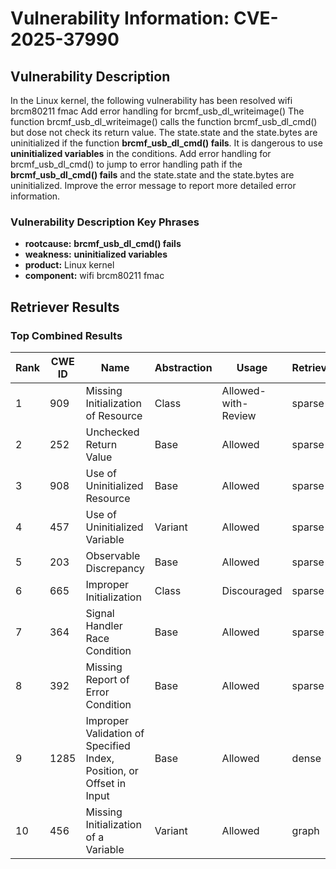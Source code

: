 # Vulnerability Information: CVE-2025-37990

## Vulnerability Description
In the Linux kernel, the following vulnerability has been resolved wifi brcm80211 fmac Add error handling for brcmf_usb_dl_writeimage() The function brcmf_usb_dl_writeimage() calls the function brcmf_usb_dl_cmd() but dose not check its return value. The state.state and the state.bytes are uninitialized if the function **brcmf_usb_dl_cmd() fails**. It is dangerous to use **uninitialized variables** in the conditions. Add error handling for brcmf_usb_dl_cmd() to jump to error handling path if the **brcmf_usb_dl_cmd() fails** and the state.state and the state.bytes are uninitialized. Improve the error message to report more detailed error information.

### Vulnerability Description Key Phrases
- **rootcause:** **brcmf_usb_dl_cmd() fails**
- **weakness:** **uninitialized variables**
- **product:** Linux kernel
- **component:** wifi brcm80211 fmac

## Retriever Results

### Top Combined Results

| Rank | CWE ID | Name | Abstraction | Usage  | Retrievers | Individual Scores |
|------|--------|------|-------------|-------|------------|-------------------|
| 1 | 909 | Missing Initialization of Resource | Class | Allowed-with-Review | sparse | 0.578 |
| 2 | 252 | Unchecked Return Value | Base | Allowed | sparse | 0.498 |
| 3 | 908 | Use of Uninitialized Resource | Base | Allowed | sparse | 0.488 |
| 4 | 457 | Use of Uninitialized Variable | Variant | Allowed | sparse | 0.478 |
| 5 | 203 | Observable Discrepancy | Base | Allowed | sparse | 0.473 |
| 6 | 665 | Improper Initialization | Class | Discouraged | sparse | 0.472 |
| 7 | 364 | Signal Handler Race Condition | Base | Allowed | sparse | 0.457 |
| 8 | 392 | Missing Report of Error Condition | Base | Allowed | sparse | 0.448 |
| 9 | 1285 | Improper Validation of Specified Index, Position, or Offset in Input | Base | Allowed | dense | 0.508 |
| 10 | 456 | Missing Initialization of a Variable | Variant | Allowed | graph | 0.003 |

